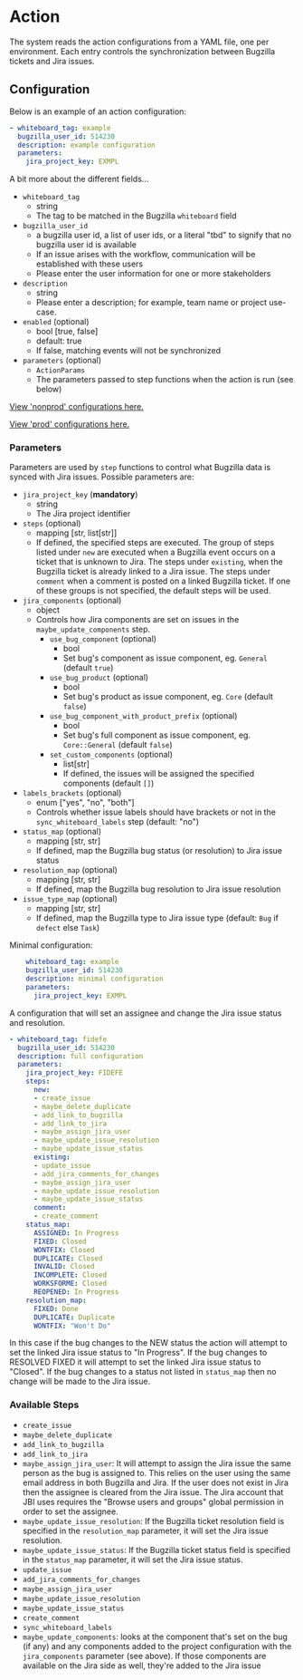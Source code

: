 # Action
The system reads the action configurations from a YAML file, one per environment. Each entry controls the synchronization between Bugzilla tickets and Jira issues.

## Configuration

Below is an example of an action configuration:
```yaml
- whiteboard_tag: example
  bugzilla_user_id: 514230
  description: example configuration
  parameters:
    jira_project_key: EXMPL
```

A bit more about the different fields...
- `whiteboard_tag`
    - string
    - The tag to be matched in the Bugzilla `whiteboard` field
- `bugzilla_user_id`
    - a bugzilla user id, a list of user ids, or a literal "tbd" to signify that no bugzilla user id is available
    - If an issue arises with the workflow, communication will be established with these users
    - Please enter the user information for one or more stakeholders
- `description`
    - string
    - Please enter a description; for example, team name or project use-case.
- `enabled` (optional)
    - bool [true, false]
    - default: true
    - If false, matching events will not be synchronized
- `parameters` (optional)
    - `ActionParams`
    - The parameters passed to step functions when the action is run (see below)


[View 'nonprod'  configurations here.](../config/config.nonprod.yaml)

[View 'prod' configurations here.](../config/config.prod.yaml)


### Parameters

Parameters are used by `step` functions to control what Bugzilla data is synced with Jira issues. Possible parameters are:

- `jira_project_key` (**mandatory**)
    - string
    - The Jira project identifier
- `steps` (optional)
    - mapping [str, list[str]]
    - If defined, the specified steps are executed. The group of steps listed under `new` are executed when a Bugzilla event occurs on a ticket that is unknown to Jira. The steps under `existing`, when the Bugzilla ticket is already linked to a Jira issue. The steps under `comment` when a comment is posted on a linked Bugzilla ticket.
    If one of these groups is not specified, the default steps will be used.
- `jira_components` (optional)
   - object
   - Controls how Jira components are set on issues in the `maybe_update_components` step.
     - `use_bug_component` (optional)
        - bool
        - Set bug's component as issue component, eg. ``General`` (default `true`)
     - `use_bug_product` (optional)
        - bool
        - Set bug's product as issue component, eg. ``Core`` (default `false`)
     - `use_bug_component_with_product_prefix` (optional)
       - bool
       - Set bug's full component as issue component, eg. ``Core::General`` (default `false`)
     - `set_custom_components` (optional)
        - list[str]
        - If defined, the issues will be assigned the specified components (default `[]`)
- `labels_brackets` (optional)
    - enum ["yes", "no", "both"]
    - Controls whether issue labels should have brackets or not in the `sync_whiteboard_labels` step (default: "no")
- `status_map` (optional)
    - mapping [str, str]
    - If defined, map the Bugzilla bug status (or resolution) to Jira issue status
- `resolution_map` (optional)
    - mapping [str, str]
    - If defined, map the Bugzilla bug resolution to Jira issue resolution
- `issue_type_map` (optional)
    - mapping [str, str]
    - If defined, map the Bugzilla type to Jira issue type (default: ``Bug`` if ``defect`` else ``Task``)

Minimal configuration:
```yaml
    whiteboard_tag: example
    bugzilla_user_id: 514230
    description: minimal configuration
    parameters:
      jira_project_key: EXMPL
```

A configuration that will set an assignee and change the Jira issue status and resolution.

```yaml
- whiteboard_tag: fidefe
  bugzilla_user_id: 514230
  description: full configuration
  parameters:
    jira_project_key: FIDEFE
    steps:
      new:
      - create_issue
      - maybe_delete_duplicate
      - add_link_to_bugzilla
      - add_link_to_jira
      - maybe_assign_jira_user
      - maybe_update_issue_resolution
      - maybe_update_issue_status
      existing:
      - update_issue
      - add_jira_comments_for_changes
      - maybe_assign_jira_user
      - maybe_update_issue_resolution
      - maybe_update_issue_status
      comment:
      - create_comment
    status_map:
      ASSIGNED: In Progress
      FIXED: Closed
      WONTFIX: Closed
      DUPLICATE: Closed
      INVALID: Closed
      INCOMPLETE: Closed
      WORKSFORME: Closed
      REOPENED: In Progress
    resolution_map:
      FIXED: Done
      DUPLICATE: Duplicate
      WONTFIX: "Won't Do"
```

In this case if the bug changes to the NEW status the action will attempt to set the linked Jira
issue status to "In Progress". If the bug changes to RESOLVED FIXED it will attempt to set the
linked Jira issue status to "Closed". If the bug changes to a status not listed in `status_map` then no change will be made to the Jira issue.

### Available Steps

- `create_issue`
- `maybe_delete_duplicate`
- `add_link_to_bugzilla`
- `add_link_to_jira`
- `maybe_assign_jira_user`:
  It will attempt to assign the Jira issue the same person as the bug is assigned to. This relies on
  the user using the same email address in both Bugzilla and Jira. If the user does not exist in Jira
  then the assignee is cleared from the Jira issue. The Jira account that JBI uses requires the "Browse
  users and groups" global permission in order to set the assignee.
- `maybe_update_issue_resolution`:
  If the Bugzilla ticket resolution field is specified in the `resolution_map` parameter, it will set the
  Jira issue resolution.
- `maybe_update_issue_status`:
  If the Bugzilla ticket status field is specified in the `status_map` parameter, it will set the
  Jira issue status.
- `update_issue`
- `add_jira_comments_for_changes`
- `maybe_assign_jira_user`
- `maybe_update_issue_resolution`
- `maybe_update_issue_status`
- `create_comment`
- `sync_whiteboard_labels`
- `maybe_update_components`: looks at the component that's set on the bug (if any) and any components added to the project configuration with the `jira_components` parameter (see above). If those components are available on the Jira side as well, they're added to the Jira issue

